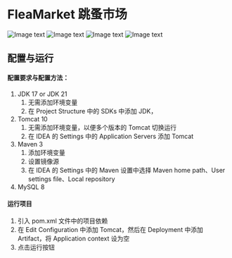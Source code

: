 # FleaMarket 跳蚤市场

![Image text](https://media.githubusercontent.com/media/Team-FleaMarket/FleaMarket/main/src/main/webapp/static/images/show1.jpg)
![Image text](https://media.githubusercontent.com/media/Team-FleaMarket/FleaMarket/main/src/main/webapp/static/images/show2.jpg)
![Image text](https://media.githubusercontent.com/media/Team-FleaMarket/FleaMarket/main/src/main/webapp/static/images/show3.jpg)
![Image text](https://media.githubusercontent.com/media/Team-FleaMarket/FleaMarket/main/src/main/webapp/static/images/show4.jpg)

## 配置与运行

#### 配置要求与配置方法：
1. JDK 17 or JDK 21 
   1. 无需添加环境变量
   2. 在 Project Structure 中的 SDKs 中添加 JDK，
2. Tomcat 10
   1. 无需添加环境变量，以便多个版本的 Tomcat 切换运行
   2. 在 IDEA 的 Settings 中的 Application Servers 添加 Tomcat
3. Maven 3
   1. 添加环境变量
   2. 设置镜像源
   3. 在 IDEA 的 Settings 中的 Maven 设置中选择 Maven home path、User settings file、Local repository
4. MySQL 8

#### 运行项目
1. 引入 pom.xml 文件中的项目依赖
2. 在 Edit Configuration 中添加 Tomcat，然后在 Deployment 中添加 Artifact，将 Application context 设为空
3. 点击运行按钮
